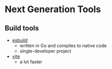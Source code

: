 # Next Generation Tools

## Build tools

- [esbuild](https://esbuild.github.io/)
  - written in Go and compiles to native code
  - single-developer project
- [vite](https://vitejs.dev/)
  - a lot faster